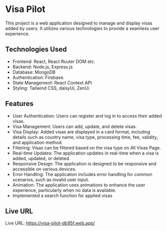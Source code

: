 # Visa Pilot

This project is a web application designed to manage and display visas added by users. It utilizes various technologies to provide a seamless user experience.

## Technologies Used

- Frontend: React, React Router DOM etc.
- Backend: Node.js, Express.js
- Database: MongoDB
- Authentication: Firebase.
- State Management: React Context API
- Styling: Tailwind CSS, daisyUi, ZenUi

## Features

- User Authentication: Users can register and log in to access their added visas.
- Visa Management: Users can add, update, and delete visas.
- Visa Display: Added visas are displayed in a card format, including details such as country name, visa type, processing time, fee, validity, and application method.
- Filtering: Visas can be filtered based on the visa type on All Visas Page.
- Real-time Updates: The application updates in real-time when a visa is added, updated, or deleted.
- Responsive Design: The application is designed to be responsive and accessible on various devices.
- Error Handling: The application includes error handling for common scenarios, such as invalid user input.
- Animation: The application uses animations to enhance the user experience, particularly when no data is available.
- Implemented a search function for applied visas

## Live URL

Live URL: https://visa-pilot-db95f.web.app/
